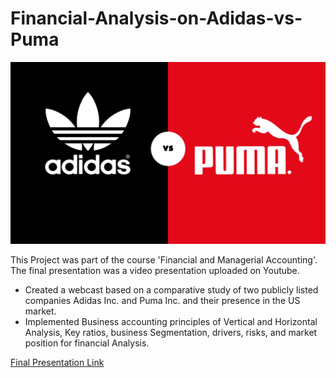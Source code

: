 # Financial-Analysis-on-Adidas-vs-Puma

<img src = "adidas-vs-puma.jpg" width = "800">

This Project was part of the course 'Financial and Managerial Accounting'. The final presentation was a video presentation uploaded on Youtube.

- Created a webcast based on a comparative study of two publicly listed companies Adidas Inc. and Puma Inc. and their presence in the US market.
- Implemented Business accounting principles of Vertical and Horizontal Analysis, Key ratios, business Segmentation, drivers, risks, and market position for financial Analysis.

[Final Presentation Link](https://www.youtube.com/watch?v=GAWOFedKKYM&ab_channel=prachisharma)
